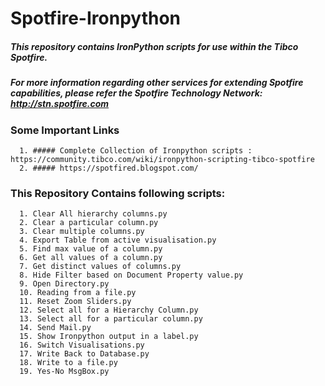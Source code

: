 # Spotfire-Ironpython

##### This repository contains IronPython scripts for use within the Tibco Spotfire.

##### For more information regarding other services for extending Spotfire capabilities, please refer the Spotfire Technology Network: http://stn.spotfire.com

### Some Important Links
      1. ##### Complete Collection of Ironpython scripts : https://community.tibco.com/wiki/ironpython-scripting-tibco-spotfire
      2. ##### https://spotfired.blogspot.com/

### This Repository Contains following scripts:
      1. Clear All hierarchy columns.py
      2. Clear a particular column.py
      3. Clear multiple columns.py
      4. Export Table from active visualisation.py
      5. Find max value of a column.py
      6. Get all values of a column.py
      7. Get distinct values of columns.py
      8. Hide Filter based on Document Property value.py
      9. Open Directory.py
      10. Reading from a file.py
      11. Reset Zoom Sliders.py
      12. Select all for a Hierarchy Column.py
      13. Select all for a particular column.py
      14. Send Mail.py
      15. Show Ironpython output in a label.py
      16. Switch Visualisations.py
      17. Write Back to Database.py
      18. Write to a file.py
      19. Yes-No MsgBox.py
